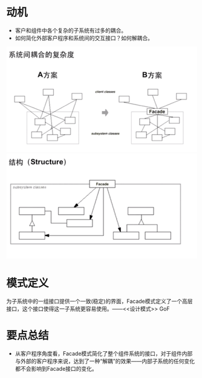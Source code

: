 # 动机

* 客户和组件中各个复杂的子系统有过多的耦合。
* 如何简化外部客户程序和系统间的交互接口？如何解耦合。

![image](https://github.com/wangdongyu1989/Design-pattern/blob/master/image/Facade2.png)
![image](https://github.com/wangdongyu1989/Design-pattern/blob/master/image/Facade1.png)

# 模式定义

为子系统中的一组接口提供一个一致(稳定)的界面，Facade模式定义了一个高层接口，这个接口使得这一子系统更容易使用。——<<设计模式>> GoF

# 要点总结

* 从客户程序角度看，Facade模式简化了整个组件系统的接口，对于组件内部与外部的客户程序来说，达到了一种“解耦”的效果——内部子系统的任何变化都不会影响到Facade接口的变化。
